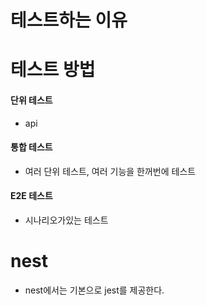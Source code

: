 # 테스트하는 이유

# 테스트 방법

#### **단위 테스트**

- api

#### **통합 테스트**

- 여러 단위 테스트, 여러 기능을 한꺼번에 테스트

#### **E2E 테스트**

- 시나리오가있는 테스트

# nest

- nest에서는 기본으로 jest를 제공한다.
